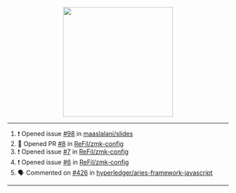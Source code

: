 <p align="center">
<img src="https://user-images.githubusercontent.com/61358536/126118557-75ac74a7-4655-4289-9a8d-e536322b7423.png" height="250" width="250"/>
</p>

---

<!--START_SECTION:activity-->
1. ❗️ Opened issue [#98](https://github.com/maaslalani/slides/issues/98) in [maaslalani/slides](https://github.com/maaslalani/slides)
2. 💪 Opened PR [#8](https://github.com/ReFil/zmk-config/pull/8) in [ReFil/zmk-config](https://github.com/ReFil/zmk-config)
3. ❗️ Opened issue [#7](https://github.com/ReFil/zmk-config/issues/7) in [ReFil/zmk-config](https://github.com/ReFil/zmk-config)
4. ❗️ Opened issue [#6](https://github.com/ReFil/zmk-config/issues/6) in [ReFil/zmk-config](https://github.com/ReFil/zmk-config)
5. 🗣 Commented on [#426](https://github.com/hyperledger/aries-framework-javascript/issues/426) in [hyperledger/aries-framework-javascript](https://github.com/hyperledger/aries-framework-javascript)
<!--END_SECTION:activity-->

---
